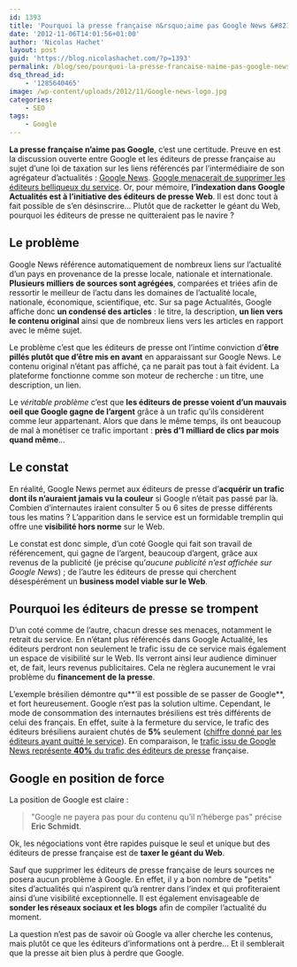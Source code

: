 ```yaml
---
id: 1393
title: 'Pourquoi la presse française n&rsquo;aime pas Google News &#8211; SEO'
date: '2012-11-06T14:01:56+01:00'
author: 'Nicolas Hachet'
layout: post
guid: 'https://blog.nicolashachet.com/?p=1393'
permalink: /blog/seo/pourquoi-la-presse-francaise-naime-pas-google-news/
dsq_thread_id:
    - '1285640465'
image: /wp-content/uploads/2012/11/Google-news-logo.jpg
categories:
    - SEO
tags:
    - Google
---
```


**La presse française n’aime pas Google**, c’est une certitude. Preuve en est la discussion ouverte entre Google et les éditeurs de presse française au sujet d’une loi de taxation sur les liens référencés par l’intermédiaire de son agrégateur d’actualités : [Google News](https://news.google.fr "Google News"). [Google menacerait de supprimer les éditeurs belliqueux du service](https://www.lefigaro.fr/flash-eco/2012/10/18/97002-20121018FILWWW00607-google-menace-de-deferencer-la-presse.php "Google menace la presse"). Or, pour mémoire, **l’indexation dans Google Actualités est à l’initiative des éditeurs de presse Web**. Il est donc tout à fait possible de s’en désinscrire… Plutôt que de racketter le géant du Web, pourquoi les éditeurs de presse ne quitteraient pas le navire ?

## Le problème

Google News référence automatiquement de nombreux liens sur l’actualité d’un pays en provenance de la presse locale, nationale et internationale. **Plusieurs milliers de sources sont agrégées**, comparées et triées afin de ressortir le meilleur de l’actu dans les domaines de l’actualité locale, nationale, économique, scientifique, etc. Sur sa page Actualités, Google affiche donc **un condensé des articles** : le titre, la description, **un lien vers le contenu original** ainsi que de nombreux liens vers les articles en rapport avec le même sujet.

Le problème c’est que les éditeurs de presse ont l’intime conviction d’**être pillés plutôt que d’être mis en avant** en apparaissant sur Google News. Le contenu original n’étant pas affiché, ça ne parait pas tout à fait évident. La plateforme fonctionne comme son moteur de recherche : un titre, une description, un lien.

Le *véritable problème* c’est que **les éditeurs de presse voient d’un mauvais oeil que Google gagne de l’argent** grâce à un trafic qu’ils considèrent comme leur appartenant. Alors que dans le même temps, ils ont beaucoup de mal à monétiser ce trafic important : **près d’1 milliard de clics par mois quand même**…

## Le constat

En réalité, Google News permet aux éditeurs de presse d’**acquérir un trafic dont ils n’auraient jamais vu la couleur** si Google n’était pas passé par là. Combien d’internautes iraient consulter 5 ou 6 sites de presse différents tous les matins ? L’apparition dans le service est un formidable tremplin qui offre une **visibilité hors norme** sur le Web.

Le constat est donc simple, d’un coté Google qui fait son travail de référencement, qui gagne de l’argent, beaucoup d’argent, grâce aux revenus de la publicité (je précise qu’*aucune publicité n’est affichée sur Google News*) ; de l’autre les éditeurs de presse qui cherchent désespérément un **business model viable sur le Web**.

## Pourquoi les éditeurs de presse se trompent

D’un coté comme de l’autre, chacun dresse ses menaces, notamment le retrait du service. En n’étant plus référencés dans Google Actualité, les éditeurs perdront non seulement le trafic issu de ce service mais également un espace de visibilité sur le Web. Ils verront ainsi leur audience diminuer et, de fait, leurs revenus publicitaires. Cela ne règlera aucunement le vrai problème du **financement de la presse**.

L’exemple brésilien démontre qu**‘il est possible de se passer de Google**, et fort heureusement. Google n’est pas la solution ultime. Cependant, le mode de consommation des internautes brésiliens est très différents de celui des français. En effet, suite à la fermeture du service, le trafic des éditeurs brésiliens auraient chutés de **5%** seulement ([chiffre donné par les éditeurs ayant quitté le service](https://www.rfi.fr/ameriques/20121023-bresil-google-presse-globo-anj-presse-ecrite "La presse brésilienne quitte Google")). En comparaison, le [trafic issu de Google News représente **40%** du trafic des éditeurs de presse](https://www.lefigaro.fr/hightech/2012/10/29/01007-20121029ARTFIG00573-google-et-la-presse-les-cles-du-debat.php) française.

## Google en position de force

La position de Google est claire :

> "Google ne payera pas pour du contenu qu’il n’héberge pas" précise **Eric Schmidt**.

Ok, les négociations vont être rapides puisque le seul et unique but des éditeurs de presse française est de **taxer le géant du Web**.

Sauf que supprimer les éditeurs de presse française de leurs sources ne posera aucun problème à Google. En effet, il y a bon nombre de "petits" sites d’actualités qui n’aspirent qu’à rentrer dans l’index et qui profiteraient ainsi d’une visibilité exceptionnelle. Il est également envisageable de **sonder les réseaux sociaux et les blogs** afin de compiler l’actualité du moment.

La question n’est pas de savoir où Google va aller cherche les contenus, mais plutôt ce que les éditeurs d’informations ont à perdre… Et il semblerait que la presse ait bien plus à perdre que Google.
